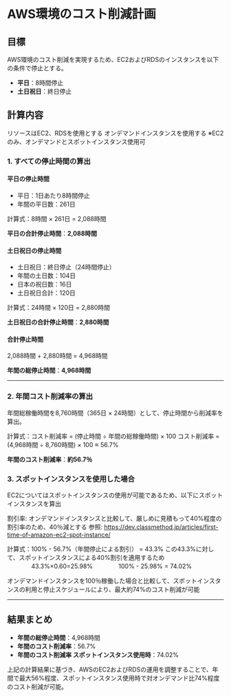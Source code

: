 # AWS環境のコスト削減計画

## 目標
AWS環境のコスト削減を実現するため、EC2およびRDSのインスタンスを以下の条件で停止とする。

- **平日**：8時間停止
- **土日祝日**：終日停止

## 計算内容
リソースはEC2、RDSを使用とする
オンデマンドインスタンスを使用する
※EC2のみ、オンデマンドとスポットインスタンス使用可

### 1. すべての停止時間の算出

#### 平日の停止時間
- 平日：1日あたり8時間停止
- 年間の平日数：261日

計算式：8時間 × 261日 = 2,088時間


**平日の合計停止時間**：**2,088時間**

#### 土日祝日の停止時間
- 土日祝日：終日停止（24時間停止）
- 年間の土日数：104日
- 日本の祝日数：16日
- 土日祝日合計：120日

計算式：24時間 × 120日 = 2,880時間


**土日祝日の合計停止時間**：**2,880時間**

#### 合計停止時間
2,088時間 + 2,880時間 = 4,968時間


**年間の総停止時間**：**4,968時間**

---

### 2. 年間コスト削減率の算出

年間総稼働時間を8,760時間（365日 × 24時間）として、停止時間から削減率を算出。

計算式：コスト削減率 = (停止時間 ÷ 年間の総稼働時間) × 100 コスト削減率 = (4,968時間 ÷ 8,760時間) × 100 ≈ 56.7%


**年間のコスト削減率**：**約56.7％**

### 3. スポットインスタンスを使用した場合

EC2についてはスポットインスタンスの使用が可能であるため、以下にスポットインスタンスを算出

割引率: オンデマンドインスタンスと比較して、厳しめに見積もって40%程度の割引率のため、40％減とする
参照: https://dev.classmethod.jp/articles/first-time-of-amazon-ec2-spot-instance/

計算式：100% - 56.7%（年間停止による割引） = 43.3%
この43.3%に対して、スポットインスタンスによる40%割引を適用するため
　　　　43.3%×0.60=25.98%
　　　　100% - 25.98% = 74.02% 

オンデマンドインスタンスを100％稼働した場合と比較して、スポットインスタンスの利用と停止スケジュールにより、最大約74%のコスト削減が可能

---


## 結果まとめ
- **年間の総停止時間**：4,968時間
- **年間のコスト削減率**：56.7%
- **年間のコスト削減率 スポットインスタンス使用時**：74.02%

上記の計算結果に基づき、AWSのEC2およびRDSの運用を調整することで、年間で最大56%程度、スポットインスタンス使用時で対オンデマンド比74%程度のコスト削減が可能。





